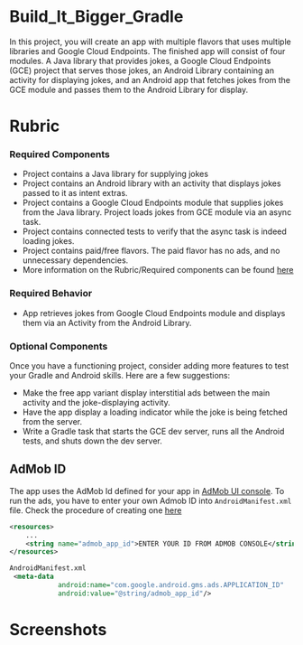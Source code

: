 # Build_It_Bigger_Gradle
In this project, you will create an app with multiple flavors that uses
multiple libraries and Google Cloud Endpoints. The finished app will consist
of four modules. A Java library that provides jokes, a Google Cloud Endpoints
(GCE) project that serves those jokes, an Android Library containing an
activity for displaying jokes, and an Android app that fetches jokes from the
GCE module and passes them to the Android Library for display.

# Rubric

### Required Components

* Project contains a Java library for supplying jokes
* Project contains an Android library with an activity that displays jokes passed to it as intent extras.
* Project contains a Google Cloud Endpoints module that supplies jokes from the Java library. Project loads jokes from GCE module via an async task.
* Project contains connected tests to verify that the async task is indeed loading jokes.
* Project contains paid/free flavors. The paid flavor has no ads, and no unnecessary dependencies.
* More information on the Rubric/Required components can be found [here](https://classroom.udacity.com/nanodegrees/nd801/parts/5a4a1676-de82-4954-9fb9-ebe492ba6142/modules/19458818-7ecf-49b3-8dc9-28e68510a53f/lessons/a99bbdcb-da71-4b09-bc5d-feb1a51ac334/concepts/42732622150923)

### Required Behavior

* App retrieves jokes from Google Cloud Endpoints module and displays them via an Activity from the Android Library.

### Optional Components

Once you have a functioning project, consider adding more features to test your Gradle and Android skills. Here are a few suggestions:

* Make the free app variant display interstitial ads between the main activity and the joke-displaying activity.
* Have the app display a loading indicator while the joke is being fetched from the server.
* Write a Gradle task that starts the GCE dev server, runs all the Android tests, and shuts down the dev server.


## AdMob ID
The app uses the AdMob Id defined for your app in [AdMob UI console](https://apps.admob.com/v2/home).
To run the ads, you have to enter your own Admob ID into `AndroidManifest.xml` file.
Check the procedure of creating one [here](https://developers.google.com/admob/android/quick-start)

```strings.xml
<resources>
    ...
    <string name="admob_app_id">ENTER YOUR ID FROM ADMOB CONSOLE</string> // or else you can use sample ID mentioned in the documentation
</resources>

AndroidManifest.xml
 <meta-data
            android:name="com.google.android.gms.ads.APPLICATION_ID"
            android:value="@string/admob_app_id"/>
```

# Screenshots


